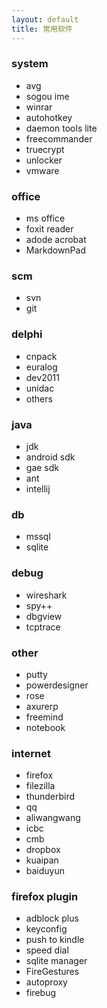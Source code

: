 ```yaml
---
layout: default
title: 常用软件
---
```


### system ###
- avg
- sogou ime
- winrar
- autohotkey
- daemon tools lite
- freecommander
- truecrypt
- unlocker
- vmware

### office ###
- ms office
- foxit reader
- adode acrobat
- MarkdownPad

### scm ###
- svn
- git

### delphi ###
- cnpack
- euralog
- dev2011
- unidac
- others

### java ###
- jdk
- android sdk
- gae sdk
- ant
- intellij

### db ###
- mssql
- sqlite

### debug ###
- wireshark
- spy++
- dbgview
- tcptrace

### other ###
- putty
- powerdesigner
- rose
- axurerp
- freemind
- notebook

### internet ###
- firefox 
- filezilla 
- thunderbird
- qq
- aliwangwang
- icbc 
- cmb
- dropbox 
- kuaipan 
- baiduyun

### firefox plugin ###
- adblock plus
- keyconfig
- push to kindle
- speed dial
- sqlite manager
- FireGestures
- autoproxy
- firebug
